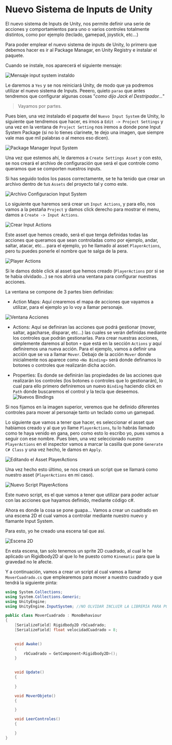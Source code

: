 # Nuevo Sistema de Inputs de Unity

El nuevo sistema de Inputs de Unity, nos permite definir una serie de acciones y comportamientos para uno o varios controles totalmente distintos, como por ejemplo (teclado, gamepad, joystick, etc...)

Para poder emplear el nuevo sistema de inputs de Unity, lo primero que debemos hacer es ir al Package Managar, en Unity Registry e instalar el paquete.

Cuando se instale, nos aparecerá el siguiente mensaje:

 ![Mensaje input system instaldo](imgWiki/04_AvisoInputSystem.png)

Le daremos a `Yes` y se nos reiniciará Unity, de modo que ya podremos utilizar el nuevo sistema de Inputs. Peeero, quieto `parao` que antes tendremos que configurar algunas cosas "*como dijo Jack el Destripador...*"
> Vayamos por partes.

Pues bien, una vez instalado el paquete del `Nuevo Input System` de Unity, lo siguiente que tendremos que hacer, es irnos a `Edit -> Project Settings` y una vez en la ventana de `Project Setting` nos iremos a donde pone Input System Package (si no lo tienes clarinete, te dejo una imagen, que siempre vale mas que mil palabras o al menos eso dicen).

 ![Package Manager Input System](imgWiki/04_InputSystemPackage.png)

Una vez que estemos ahí, le daremos a `Create Settings Asset` y con esto, se nos creará el archivo de configuración que será el que controle como queramos que se comporten nuestros inputs.

Si has seguido todos los pasos correctamente, se te ha tenido que crear un archivo dentro de tus `Assets` del proyecto tal y como este.

 ![Archivo Configuracion Input System](imgWiki/04_ArchivoConfigInputSystemNuevo.png)

Lo siguiente que haremos será crear un `Input Actions`, y para ello, nos vamos a la pestaña `Project` y damos click derecho para mostrar el menu, damos a `Create -> Input Actions`.

 ![Crear Input Actions](imgWiki/04_CreateInputActions.png)

Este asset que hemos creado, será el que tenga definidas todas las acciones que queramos que sean controladas como por ejemplo, andar, saltar, atacar, etc... para el ejemplo, yo he llamado al asset `PlayerActions`, pero tu puedes ponerle el nombre que te salga de la pera.

 ![Player Actions](imgWiki/04_PlayerActions.png)

Si le damos doble click al asset que hemos creado (`PlayerActions` por si se te habia olvidado...) se nos abrirá una ventana para configurar nuestras acciones.

La ventana se compone de 3 partes bien definidas:
 - Action Maps: Aquí crearemos el mapa de acciones que vayamos a utilizar, para el ejemplo yo lo voy a llamar personaje.
  
  ![Ventana Acciones](imgWiki/04_VentanaAcciones.png)

 - Actions: Aquí se definiran las acciones que podrá gestionar (mover, saltar, agacharse, disparar, etc...) las cuales se verán definidas mediante los controles que podrán gestionarlas.
  Para crear nuestras acciones, simplemente daremos al boton `+` que está en la sección `Actions` y aquí definiremos una nueva acción. Para el ejemplo, vamos a definir una acción que se va a llamar `Mover`.
  Debajo de la acción `Mover` donde inicialmente nos aparece como `<No Binding>` será donde definamos lo botones o controles que realizarán dicha acción.

 - Properties: Es donde se definirán las propiedades de las acciones que realizarán los controles (los botones o controles que lo gestionarán), lo cual para ello primero definiremos un nuevo `Binding` haciendo click en `Path` donde buscaremos el control y la tecla que deseemos.
  ![Nuevos Bindings](imgWiki/04_NuevosBinding.png)

Si nos fijamos en la imagen superior, veremos que he definido diferentes controles para mover al personaje tanto un teclado como un gamepad.

Lo siguiente que vamos a tener que hacer, es seleccionar el asset que habiamos creado y al que yo llame `PlayerActions`, tu lo habrás llamado como te haya venido en gana, pero como esto lo escribo yo, pues vamos a seguir con ese nombre. Pues bien, una vez seleccionado nuestro `PlayerActions` en el inspector vamos a marcar la casilla que pone `Generate C# Class` y una vez hecho, le damos en `Apply`.

 ![Editando el Asset PlayerActions](imgWiki/04_AplicandoEnPlayerActions.png)

Una vez hecho esto último, se nos creará un script que se llamará como nuestro asset (`PlayerActions` en mi caso).

 ![Nuevo Script PlayerActions](imgWiki/04_NuevoScriptPlayerActions.png)

Este nuevo script, es el que vamos a tener que utilizar para poder actuar con las acciones que hayamos definido, mediante código c#.

Ahora es donde la cosa se pone guapa... Vamos a crear un cuadrado en una escena 2D el cual vamos a controlar mediante nuestro nuevo y flamante Input System.

Para esto, yo he creado una escena tal que así.

 ![Escena 2D](imgWiki/04_NuevaEscena2D.png)

En esta escena, tan solo tenemos un sprite 2D cuadrado, al cual le he aplicado un Rigidbody2D al que lo he puesto como `Kinematic` para que la gravedad no le afecte.

Y a continuación, vamos a crear un script al cual vamos a llamar `MoverCuadrado.cs` que emplearemos para mover a nuestro cuadrado y que tendrá la siguiente pinta:

 ```c#
 using System.Collections;
 using System.Collections.Generic;
 using UnityEngine;
 using UnityEngine.InputSystem; //NO OLVIDAR INCLUIR LA LIBRERIA PARA PODER USAR EL NUEVO INPUT SYSTEM

 public class MoverCuadrado : MonoBehaviour
 {
     [SerializeField] Rigidbody2D rbCuadrado;
     [SerializeField] float velocidadCuadrado = 8;

    
     void Awake()
     {
         rbCuadrado = GetComponent<Rigidbody2D>();    
     }

    
     void Update()
     {
        
     }

     void MoverObjeto()
     {

     }

     void LeerControles()
     {

     }
 }
 ```